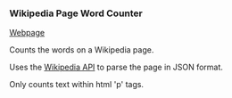### Wikipedia Page Word Counter

[Webpage](https://wikipedia-page-word-counter.s3.us-east-2.amazonaws.com/index.html)

Counts the words on a Wikipedia page. 

Uses the [Wikipedia API](https://www.mediawiki.org/wiki/API:Main_page) to parse the page in JSON format.

Only counts text within html 'p' tags.
